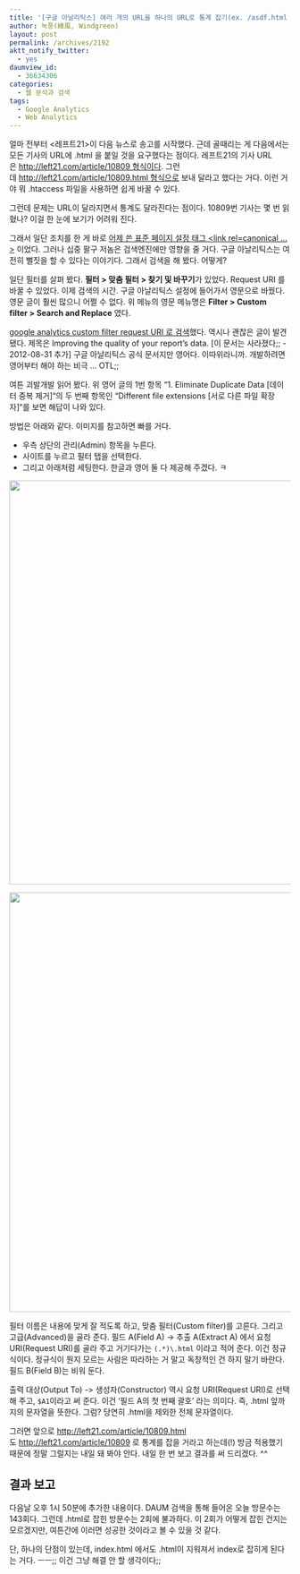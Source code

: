 ```yaml
---
title: '[구글 아날리틱스] 여러 개의 URL을 하나의 URL로 통계 잡기(ex. /asdf.html 을 /asdf 로 잡기)'
author: 녹풍(綠風, Windgreen)
layout: post
permalink: /archives/2192
aktt_notify_twitter:
  - yes
daumview_id:
  - 36634306
categories:
  - 웹 분석과 검색
tags:
  - Google Analytics
  - Web Analytics
---
```

얼마 전부터 <레프트21>이 다음 뉴스로 송고를 시작했다. 근데 골때리는 게 다음에서는 모든 기사의 URL에 .html 을 붙일 것을 요구했다는 점이다. 레프트21의 기사 URL은 http://left21.com/article/10809 형식이다. 그런데 http://left21.com/article/10809.html 형식으로 보내 달라고 했다는 거다. 이런 거야 뭐 .htaccess 파일을 사용하면 쉽게 바꿀 수 있다.

그런데 문제는 URL이 달라지면서 통계도 달라진다는 점이다. 10809번 기사는 몇 번 읽혔나? 이걸 한 눈에 보기가 어려워 진다.

그래서 일단 조치를 한 게 바로 [어제 쓴 표준 페이지 설정 태그 <link rel=canonical &#8230; >][1] 이었다. 그러나 십중 팔구 저놈은 검색엔진에만 영향을 줄 거다. 구글 아날리틱스는 여전히 뻘짓을 할 수 있다는 이야기다. 그래서 검색을 해 봤다. 어떻게?

일단 필터를 살펴 봤다. **필터 > 맞춤 필터 > 찾기 및 바꾸기**가 있었다. Request URI 를 바꿀 수 있었다. 이제 검색의 시간. 구글 아날리틱스 설정에 들어가서 영문으로 바꿨다. 영문 글이 훨씬 많으니 어쩔 수 없다. 위 메뉴의 영문 메뉴명은 **Filter > Custom filter > Search and Replace** 였다.

[google analytics custom filter request URI 로 검색][2]했다. 역시나 괜찮은 글이 발견됐다. 제목은 Improving the quality of your report&#8217;s data. [이 문서는 사라졌다;; - 2012-08-31 추가] 구글 아날리틱스 공식 문서지만 영어다. 이따위라니까. 개발하려면 영어부터 해야 하는 비극 &#8230; OTL;;

여튼 괴발개발 읽어 봤다. 위 영어 글의 1번 항목 &#8220;1. Eliminate Duplicate Data [데이터 중복 제거]&#8220;의 두 번째 항목인 &#8220;Different file extensions [서로 다른 파일 확장자]&#8220;를 보면 해답이 나와 있다.

방법은 아래와 같다. 이미지를 참고하면 빠를 거다.

*   우측 상단의 관리(Admin) 항목을 누른다.
*   사이트를 누르고 필터 탭을 선택한다.
*   그리고 아래처럼 세팅한다. 한글과 영어 둘 다 제공해 주겠다. ㅋ

<p style="text-align: center;">
  <img class="aligncenter" src="http://dl.dropbox.com/u/15546257/blog/mytory/ga-filter-english.png" alt="" width="692" height="722" />
</p>

<p style="text-align: center;">
  <img class="alignnone aligncenter" src="http://dl.dropbox.com/u/15546257/blog/mytory/ga-filter-korean.png" alt="" width="659" height="750" />
</p>

필터 이름은 내용에 맞게 잘 적도록 하고, 맞춤 필터(Custom filter)를 고른다. 그리고 고급(Advanced)을 골라 준다. 필드 A(Field A) -> 추출 A(Extract A) 에서 요청 URI(Request URI)를 골라 주고 거기다가는 `(.*)\.html` 이라고 적어 준다. 이건 정규식이다. 정규식이 뭔지 모르는 사람은 따라하는 거 말고 독창적인 건 하지 말기 바란다. 필드 B(Field B)는 비워 둔다.

출력 대상(Output To) -> 생성자(Constructor) 역시 요청 URI(Request URI)로 선택해 주고, `$A1`이라고 써 준다. 이건 &#8216;필드 A의 첫 번째 괄호&#8217; 라는 의미다. 즉, .html 앞까지의 문자열을 뜻한다. 그럼? 당연히 .html을 제외한 전체 문자열이다.

그러면 앞으로 http://left21.com/article/10809.html 도 http://left21.com/article/10809 로 통계를 잡을 거라고 하는데(!) 방금 적용했기 때문에 정말 그럴지는 내일 돼 봐야 안다. 내일 한 번 보고 결과를 써 드리겠다. ^^

## 결과 보고

다음날 오후 1시 50분에 추가한 내용이다. DAUM 검색을 통해 들어온 오늘 방문수는 143회다. 그런데 .html로 잡힌 방문수는 2회에 불과하다. 이 2회가 어떻게 잡힌 건지는 모르겠지만, 여튼간에 이러면 성공한 것이라고 볼 수 있을 것 같다.

단, 하나의 단점이 있는데, index.html 에서도 .html이 지워져서 index로 잡히게 된다는 거다. ㅡㅡ;; 이건 그냥 해결 안 할 생각이다;;

 [1]: http://mytory.net/archives/2184 "[링크] 표준 페이지 설정, link rel=canonical"
 [2]: http://www.google.co.kr/search?sourceid=chrome&ie=UTF-8&q=javascript+requestURI#pq=javascript+requesturi&hl=ko&cp=39&gs_id=ar&xhr=t&q=google+analytics+custom+filter+request+URI&pf=p&sclient=psy-ab&newwindow=1&source=hp&pbx=1&oq=google+analytics+custom+filter+request+URI&aq=f&aqi=&aql=&gs_sm=&gs_upl=&bav=on.2,or.r_gc.r_pw.r_cp.,cf.osb&fp=b2526321b7f52283&biw=1280&bih=675